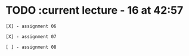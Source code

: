 # TODO      :current lecture - 16 at 42:57
    [X] - assignment 06

    [X] - assignment 07

    [ ] - assignment 08
